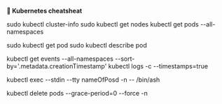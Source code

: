 **🔹  Kubernetes cheatsheat**

sudo kubectl cluster-info
sudo kubectl get nodes
kubectl get pods --all-namespaces

sudo kubectl get pod <pod>
sudo kubectl describe pod <pod>

kubectl get events --all-namespaces  --sort-by='.metadata.creationTimestamp'
kubectl logs <pod> -c <initcontainer-name> --timestamps=true

kubectl exec --stdin --tty nameOfPosd -n <nameSpace>  -- /bin/ash

kubectl delete pods <pod> --grace-period=0 --force -n <nameSpace>
